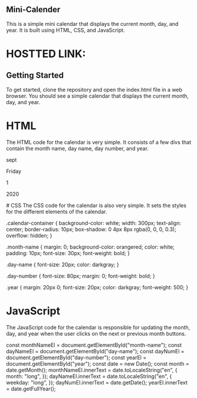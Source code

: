 ## Mini-Calender
This is a simple mini calendar that displays the current month, day, and year. It is built using HTML, CSS, and JavaScript.
# HOSTTED LINK:

## Getting Started
To get started, clone the repository and open the index.html file in a web browser. You should see a simple calendar that displays the current month, day, and year.

# HTML
The HTML code for the calendar is very simple. It consists of a few divs that contain the month name, day name, day number, and year.

 <div class="calendar-container">
      <p class="month-name" id="month-name">sept</p>
      <p class="day-name" id="day-name">Friday</p>
      <p class="day-number" id="day-number">1</p>
      <p class="year" id="year">2020</p>
    </div>
    <script src="index.js"></script>
# CSS
The CSS code for the calendar is also very simple. It sets the styles for the different elements of the calendar.

 .calendar-container {
    background-color: white;
    width: 300px;
    text-align: center;
    border-radius: 10px;
    box-shadow: 0 4px 8px rgba(0, 0, 0, 0.3);
    overflow: hidden;
  }
  
  .month-name {
    margin: 0;
    background-color: orangered;
    color: white;
    padding: 10px;
    font-size: 30px;
    font-weight: bold;
  }
  
  .day-name {
    font-size: 20px;
    color: darkgray;
  }
  
  .day-number {
    font-size: 80px;
    margin: 0;
    font-weight: bold;
  }
  
  .year {
    margin: 20px 0;
    font-size: 20px;
    color: darkgray;
    font-weight: 500;
  }
  
# JavaScript
The JavaScript code for the calendar is responsible for updating the month, day, and year when the user clicks on the next or previous month buttons.

const monthNameEl = document.getElementById("month-name");
const dayNameEl = document.getElementById("day-name");
const dayNumEl = document.getElementById("day-number");
const yearEl = document.getElementById("year");
const date = new Date();
const month = date.getMonth();
monthNameEl.innerText = date.toLocaleString("en", {
  month: "long",
});
dayNameEl.innerText = date.toLocaleString("en", {
  weekday: "long",
});
dayNumEl.innerText = date.getDate();
yearEl.innerText = date.getFullYear();
